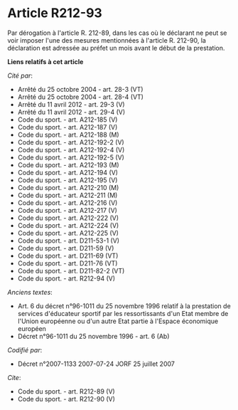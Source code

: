 # Article R212-93

Par dérogation à l'article R. 212-89, dans les cas où le déclarant ne peut se voir imposer l'une des mesures mentionnées à
l'article R. 212-90, la déclaration est adressée au préfet un mois avant le début de la prestation.

**Liens relatifs à cet article**

_Cité par_:

  - Arrêté du 25 octobre 2004 - art. 28-3 (VT)
  - Arrêté du 25 octobre 2004 - art. 28-4 (VT)
  - Arrêté du 11 avril 2012 - art. 29-3 (V)
  - Arrêté du 11 avril 2012 - art. 29-4 (V)
  - Code du sport. - art. A212-185 (V)
  - Code du sport. - art. A212-187 (V)
  - Code du sport. - art. A212-188 (M)
  - Code du sport. - art. A212-192-2 (V)
  - Code du sport. - art. A212-192-4 (V)
  - Code du sport. - art. A212-192-5 (V)
  - Code du sport. - art. A212-193 (M)
  - Code du sport. - art. A212-194 (V)
  - Code du sport. - art. A212-195 (V)
  - Code du sport. - art. A212-210 (M)
  - Code du sport. - art. A212-211 (M)
  - Code du sport. - art. A212-216 (V)
  - Code du sport. - art. A212-217 (V)
  - Code du sport. - art. A212-222 (V)
  - Code du sport. - art. A212-224 (V)
  - Code du sport. - art. A212-225 (V)
  - Code du sport. - art. D211-53-1 (V)
  - Code du sport. - art. D211-59 (V)
  - Code du sport. - art. D211-69 (VT)
  - Code du sport. - art. D211-76 (VT)
  - Code du sport. - art. D211-82-2 (VT)
  - Code du sport. - art. R212-94 (V)

_Anciens textes_:

  - Art. 6 du décret n°96-1011 du 25 novembre 1996 relatif à la prestation de services d'éducateur sportif par les ressortissants d'un Etat membre de l'Union européenne ou d'un autre Etat partie à l'Espace économique européen
  - Décret n°96-1011 du 25 novembre 1996 - art. 6 (Ab)

_Codifié par_:

  - Décret n°2007-1133 2007-07-24 JORF 25 juillet 2007

_Cite_:

  - Code du sport. - art. R212-89 (V)
  - Code du sport. - art. R212-90 (V)
